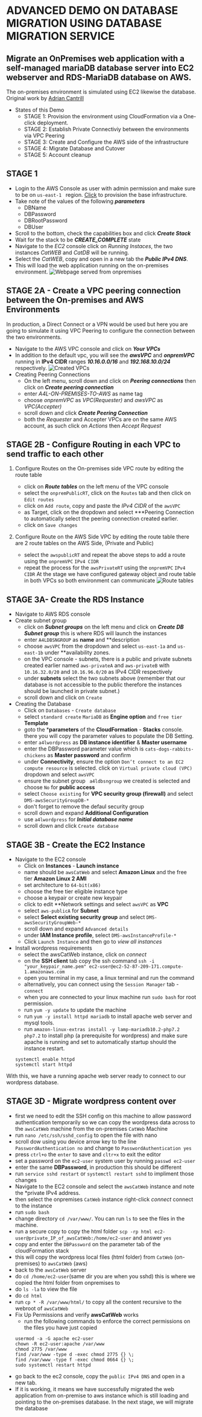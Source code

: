 # ADVANCED DEMO ON DATABASE MIGRATION USING DATABASE MIGRATION SERVICE

## Migrate an OnPremises web application with a self-managed mariaDB database server into EC2 webserver and RDS-MariaDB database on AWS.
The on-premises environment is simulated using EC2 likewise the database.
Original work by [Adrian Cantrill](https://www.youtube.com/@LearnCantrill/videos)

- States of this Demo
    - STAGE 1: Provision the environment using CloudFormation via a One-click deployment.
    - STAGE 2: Establish Private Connectiviy between the environments via VPC Peering
    - STAGE 3: Create and Configure the AWS side of the infrastructure
    - STAGE 4: Migrate Database and Cutover
    - STAGE 5: Account cleanup

## STAGE 1
- Login to the AWS Console as user with admin permission and make sure to be on `us-east-1 ` region.
[Click](https://console.aws.amazon.com/cloudformation/home?region=us-east-1#/stacks/quickcreate?templateURL=https://learn-cantrill-labs.s3.amazonaws.com/aws-dms-database-migration/DMS.yaml&stackName=DMS) to provision the base infrastructure.
- Take note of the values of the following ***parameters***
    - DBName
    - DBPassword
    - DBRootPassword
    - DBUser
- Scroll to the bottom, check the capabilities box and click ***Create Stack***
- Wait for the stack to be ***CREATE_COMPLETE*** state
- Navigate to the *EC2* console click on *Running Instaces*, the two instances *CatWEB* and *CatDB* will be running.
- Select the *CatWEB*, copy and open in a new tab the ***Public IPv4 DNS***.
- This will load the web application running on the on-premises environment.
![Webpage served from onpremises](https://github.com/chimezdev/onpremises-to-aws-database-migration/blob/main/Images/webpage.png)

## STAGE 2A - Create a VPC peering connection between the On-premises and AWS Environments
In production, a Direct Connect or a VPN would be used but here you are going to simulate it using VPC Peering to configure the connection between the two environments.
- Navigate to the AWS VPC console and click on ***Your VPCs***
- In addition to the default vpc, you will see the ***awsVPC*** and ***onpremVPC*** running in **IPv4 CIDR** ranges ***10.16.0.0/16*** and ***192.168.10.0/24*** respectively.
![Created VPCs](https://github.com/chimezdev/onpremises-to-aws-database-migration/blob/main/Images/Your_VPCs.png)
- Creating Peering Connections
    - On the left menu, scroll down and click on ***Peering connections*** then click on ***Create peering connection***
    - enter *A4L-ON-PREMISES-TO-AWS* as name tag
    - choose *onpremVPC* as *VPC(Requester)* and *awsVPC* as *VPC(Accepter)*
    - scroll down and click ***Create Peering Connection***
    - both the *Requester* and Accepter VPCs are on the same AWS account, as such click on *Actions* then *Accept Request*

## STAGE 2B - Configure Routing in each VPC to send traffic to each other
1. Configure Routes on the On-premises side VPC route by editing the route table
    - click on ***Route tables*** on the left menu of the VPC console
    - select the `onpremPublicRT`, click on the `Routes` tab and then click on `Edit routes` 
    - click on `Add route`, copy and paste the *IPv4 CIDR* of the `awsVPC`
    - as Target, click on the dropdown and select ***Peering Connection to automatically select the peering connection created earlier.
    - click on `Save changes`

2. Configure Route on the AWS Side VPC by editing the route table
    there are 2 route tables on the AWS Side, (Private and Public)
    - select the `awspublicRT` and repeat the above steps to add a route using the `onpremVPC` `IPv4 CIDR` 
    - repeat the process for the `awsPrivateRT` using the `onpremVPC` `IPv4 CIDR`
At the stage we have configured gateway object and route table in both VPCs so both environment can communicate 
![Route tables](https://github.com/chimezdev/onpremises-to-aws-database-migration/blob/main/Images/Route_table.png)

## STAGE 3A- Create the RDS Instance
- Navigate to AWS RDS console
- Create subnet group
    - click on ***Subnet groups*** on the left menu and click on ***Create DB Subnet group*** this is where RDS will launch the instances
    - enter `A4LDBSNGROUP` as **name** and **description
    - choose `awsVPC` from the dropdown and select `us-east-1a` and `us-east-1b` under **availability zones.
    - on the VPC console - subnets, there is a public and private subnets created earlier named `aws-privateA` and `aws-privateB` with `10.16.32.0/20` and `10.16.96.0/20` as IPv4 CIDR respectively
    - under **subnets** select the two subnets above (remember that our database is not accessible to the public therefore the instances should be launched in private subnet.)
    - scroll down and click on `Create`
- Creating the Database
    - Click on `Databases` - `Create database`
    - select `standard create` `MariaDB` as **Engine option** and `free tier` **Template**
    - goto the ***parameters** of the **CloudFormation** - **Stacks** console. there you will copy the parameter values to populate the DB Setting.
    - enter `a4lwordpress` as **DB instance identifier** & **Master username**
    - enter the DBPassword parameter value which is `cats-dogs-rabbits-chickens` as **Master password** and confirm
    - under **Connectivity**, ensure the option `Don’t connect to an EC2 compute resource` is selected.
    click on `Virtual private cloud (VPC)` dropdown and select `awsVPC`
    - ensure the subnet group ` a4ldbsngroup` we created is selected and choose `No` for **public access**
    - select `Choose existing` for **VPC security group (firewall)** and select `DMS-awsSecurityGroupDB-*`
    - don't forget to remove the defaul security group
    - scroll down and expand **Additional Configuration**
    - use `a4lwordpress` for ***Initial database name***
    - scroll down and click `Create database`

## STAGE 3B - Create the EC2 Instance
- Navigate to the EC2 console 
    - Click on **Instances** - **Launch instance** 
    - name should be `awsCatWeb` and select **Amazon Linux** and the free tier **Amazon Linux 2 AMI**
    - set architecture to `64-bit(x86)`
    - choose the free tier eligible instance type
    - choose a keypair or create new keypair
    - click to edit **Network settings and select `awsVPC` as **VPC**
    - select `aws-publicA` for **Subnet** 
    - select **Select existing security group** and select `DMS-awsSecurityGroupWeb-*` 
    - scroll down and expand `Advanced details` 
    - under **IAM Instance profile**, select `DMS-awsInstanceProfile-*`
    - Click `Launch Instance` and then go to *view all instances*
- Install wordpress requirements
    - select the awsCatWeb instance, click on *connect* 
    - on the **SSH client** tab copy the ssh command `ssh -i "your_keypair_name.pem" ec2-user@ec2-52-87-209-171.compute-1.amazonaws.com` 
    - open you terminal in my case, a linux terminal and run the command
    - alternatively, you can connect using the `Session Manager` tab - `connect`
    - when you are connected to your linux machine run `sudo bash` for root permission.
    - run `yum -y update` to update the machine
    - run `yum -y install httpd mariadb` to install apache web server and mysql tools.
    - run `amazon-linux-extras install -y lamp-mariadb10.2-php7.2 php7.2` to install php (a prerequisite for wordpress) and make sure apache is running and set to automatically startup should the instance restart.
    ```
    systemctl enable httpd
    systemctl start httpd
    ```
With this, we have a running apache web server ready to connect to our wordpress database.

## STAGE 3D - Migrate wordpress content over
- first we need to edit the SSH config on this machine to allow password authentication temporarily so we can copy the wordpress data across to the `awsCatWeb` machine from the on-premises `CatWeb` Machine
- run `nano /etc/ssh/sshd_config` to open the file with nano
- scroll dow using you device arrow key to the line `PasswordAuthentication no` and change to `PasswordAuthentication yes`
- press `ctrl+o` the `enter` to save and `cltr+x` to exit the editor
- set a password on the `ec2-user` system user by running `passwd ec2-user`
- enter the same **DBPassword**, in production this should be different
- run `service sshd restart` or `systemctl restart sshd` to impliment those changes
- Navigate to the EC2 console and select the `awsCatWeb` instance and note the *private IPv4 address.
- then select the onpremises `CatWeb` instance right-click *connect* connect to the instance
- run `sudo bash`
- change directory `cd /var/www/`. You can run `ls` to see the files in the machine.
- run a secure copy to copy the html folder `scp -rp html ec2-user@private_IP_of_awsCatWeb:/home/ec2-user` and answer `yes`
- copy and enter the `DBPassword` on the parameter tab of the cloudFormation stack
- this will copy the wordpress local files (html folder) from `CatWeb` (on-premises) to `awsCatWeb` (aws)
- back to the `awsCatWeb` server
- do `cd /home/ec2-user`(same dir you are when you sshd) this is where we copied the html folder from onpremises to
- do `ls -la` to view the file
- do `cd html`
- run `cp * -R /var/www/html/` to copy all the content recursive to the webroot of `awsCatWeb`
- Fix Up Permissions and verify **awsCatWeb** works
    - run the following commands to enforce the correct permissions on the files you have just copied 
    ```
    usermod -a -G apache ec2-user   
    chown -R ec2-user:apache /var/www
    chmod 2775 /var/www
    find /var/www -type d -exec chmod 2775 {} \;
    find /var/www -type f -exec chmod 0664 {} \;
    sudo systemctl restart httpd
    ```
- go back to the ec2 console, copy the `public IPv4 DNS` and open in a new tab.
- If it is working, it means we have successfully migrated the web application from on-premise to aws instance which is still loading and pointing to the on-premises database. In the next stage, we will migrate the database 





